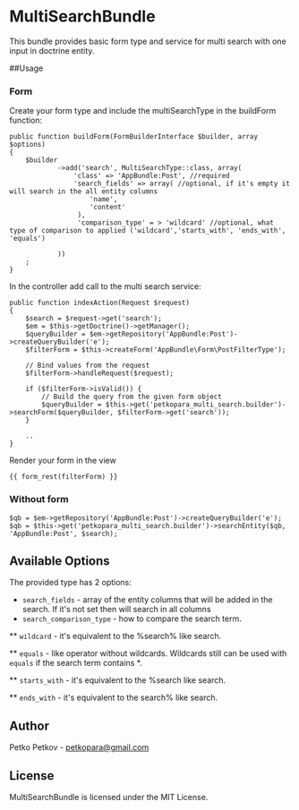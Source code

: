 # MultiSearchBundle

This bundle provides basic form type and service for multi search with one input in doctrine entity. 

##Usage

### Form

Create your form type and include the multiSearchType in the buildForm function: 

    public function buildForm(FormBuilderInterface $builder, array $options)
    {
        $builder
                ->add('search', MultiSearchType::class, array(
                    'class' => 'AppBundle:Post', //required
                    'search_fields' => array( //optional, if it's empty it will search in the all entity columns
                        'name',
                        'content'
                     ), 
                     'comparison_type' = > 'wildcard' //optional, what type of comparison to applied ('wildcard','starts_with', 'ends_with', 'equals')
                     
                ))
        ;
    }

In the controller add call to the multi search service: 

    public function indexAction(Request $request)
    {
        $search = $request->get('search');
        $em = $this->getDoctrine()->getManager();
        $queryBuilder = $em->getRepository('AppBundle:Post')->createQueryBuilder('e');
        $filterForm = $this->createForm('AppBundle\Form\PostFilterType');

        // Bind values from the request
        $filterForm->handleRequest($request);

        if ($filterForm->isValid()) {
            // Build the query from the given form object
            $queryBuilder = $this->get('petkopara_multi_search.builder')->searchForm($queryBuilder, $filterForm->get('search'));
        }
        
        ..
    }

Render your form in the view 

    {{ form_rest(filterForm) }}


### Without form 

    $qb = $em->getRepository('AppBundle:Post')->createQueryBuilder('e');
    $qb = $this->get('petkopara_multi_search.builder')->searchEntity($qb, 'AppBundle:Post', $search);
    


## Available Options

The provided type has 2 options:

* `search_fields` - array of the entity columns that will be added in the search. If it's not set then will search in all columns
* `search_comparison_type` -  how to compare the search term.   

** `wildcard` - it's equivalent to the %search% like search.

** `equals` - like operator without wildcards. Wildcards still can be used with `equals` if the search term contains *.

** `starts_with` - it's equivalent to the %search like search.

** `ends_with` - it's equivalent to the search% like search.

## Author

Petko Petkov - petkopara@gmail.com


## License

MultiSearchBundle is licensed under the MIT License.



